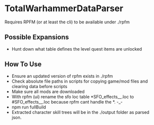 # TotalWarhammerDataParser
 
Requires RPFM (or at least the cli) to be available under ./rpfm

## Possible Expansions
- Hunt down what table defines the level quest items are unlocked

## How To Use
- Ensure an updated version of rpfm exists in ./rpfm
- Check absolute file paths in scripts for copying game/mod files and clearing data before scripts
- Make sure all mods are downloaded
- With rpfm (ui) rename the sfo loc table *SFO_effects__.loc to #SFO_effects__.loc because rpfm cant handle the *. -_-
- npm run fullBuild
- Extracted character skill trees will be in the ./output folder as parsed json.
